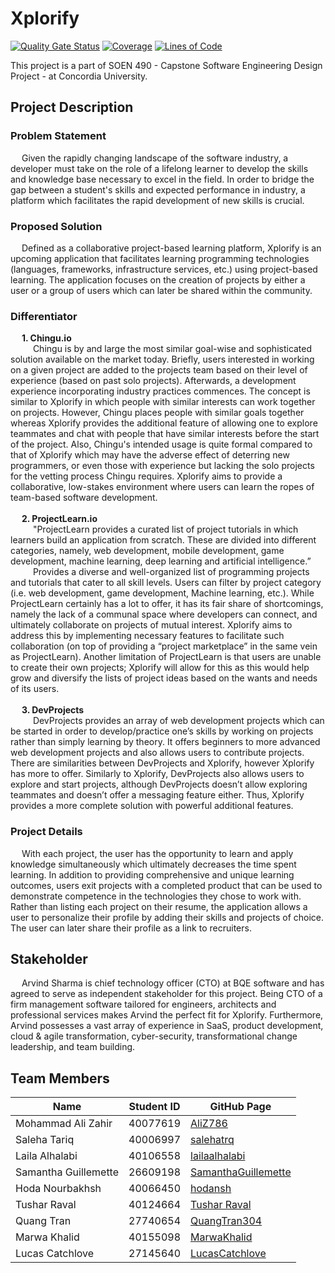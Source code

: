 # Xplorify

[![Quality Gate Status](https://sonarqube.vidyas.ca/api/project_badges/measure?project=XplorifyMain&metric=alert_status&token=5113a307c9b73108e245e414e42717f4895a3b71)](https://sonarqube.vidyas.ca/dashboard?id=XplorifyMain) [![Coverage](https://sonarqube.vidyas.ca/api/project_badges/measure?project=XplorifyMain&metric=coverage&token=5113a307c9b73108e245e414e42717f4895a3b71)](https://sonarqube.vidyas.ca/dashboard?id=XplorifyMain) [![Lines of Code](https://sonarqube.vidyas.ca/api/project_badges/measure?project=XplorifyMain&metric=ncloc&token=5113a307c9b73108e245e414e42717f4895a3b71)](https://sonarqube.vidyas.ca/dashboard?id=XplorifyMain) 

This project is a part of SOEN 490 - Capstone Software Engineering Design Project - at Concordia University.

## Project Description

### Problem Statement

&emsp; Given the rapidly changing landscape of the software industry, a developer must take on the role of a lifelong learner to develop the skills and knowledge base necessary to excel in the field. In order to bridge the gap between a student's skills and expected performance in industry, a platform which facilitates the rapid development of new skills is crucial.

### Proposed Solution

&emsp; Defined as a collaborative project-based learning platform, Xplorify is an upcoming application that facilitates learning programming technologies (languages, frameworks, infrastructure services, etc.) using project-based learning. The application focuses on the creation of projects by either a user or a group of users which can later be shared within the community.

### Differentiator

&emsp; **1. Chingu.io**
</br>
&emsp; &emsp; Chingu is by and large the most similar goal-wise and sophisticated solution available on the market today. Briefly, users interested in working on a given project are added to the projects team based on their level of experience (based on past solo projects). Afterwards, a development experience incorporating industry practices commences. The concept is similar to Xplorify in which people with similar interests can work together on projects. However, Chingu places people with similar goals together whereas Xplorify provides the additional feature of allowing one to explore teammates and chat with people that have similar interests before the start of the project. Also, Chingu's intended usage is quite formal compared to that of Xplorify which may have the adverse effect of deterring new programmers, or even those with experience but lacking the solo projects for the vetting process Chingu requires. Xplorify aims to provide a collaborative, low-stakes environment where users can learn the ropes of team-based software development.
</br>
</br>
&emsp; **2. ProjectLearn.io**
</br>
&emsp; &emsp; "ProjectLearn provides a curated list of project tutorials in which learners build an application from scratch. These are divided into different categories, namely, web development, mobile development, game development, machine learning, deep learning and artificial intelligence.”
</br>
&emsp; &emsp; Provides a diverse and well-organized list of programming projects and tutorials that cater to all skill levels. Users can filter by project category (i.e. web development, game development, Machine learning, etc.). While ProjectLearn certainly has a lot to offer, it has its fair share of shortcomings, namely the lack of a communal space where developers can connect, and ultimately collaborate on projects of mutual interest. Xplorify aims to address this by implementing necessary features to facilitate such collaboration (on top of providing a “project marketplace” in the same vein as ProjectLearn). Another limitation of ProjectLearn is that users are unable to create their own projects; Xplorify will allow for this as this would help grow and diversify the lists of project ideas based on the wants and needs of its users.
</br>
</br>
&emsp; **3. DevProjects**
</br>
&emsp; &emsp; DevProjects provides an array of web development projects which can be started in order to develop/practice one’s skills by working on projects rather than simply learning by theory. It offers beginners to more advanced web development projects and also allows users to contribute projects.
There are similarities between DevProjects and Xplorify, however Xplorify has more to offer. Similarly to Xplorify, DevProjects also allows users to explore and start projects, although DevProjects doesn’t allow exploring teammates and doesn’t offer a messaging feature either. Thus, Xplorify provides a more complete solution with powerful additional features.

### Project Details

&emsp; With each project, the user has the opportunity to learn and apply knowledge simultaneously which ultimately decreases the time spent learning. In addition to providing comprehensive and unique learning outcomes, users exit projects with a completed product that can be used to demonstrate competence in the technologies they chose to work with. Rather than listing each project on their resume, the application allows a user to personalize their profile by adding their skills and projects of choice. The user can later share their profile as a link to recruiters.

## Stakeholder

&emsp; Arvind Sharma is chief technology officer (CTO) at BQE software and has agreed to serve as independent stakeholder for this project. Being CTO of a firm management software tailored for engineers, architects and professional services makes Arvind the perfect fit for Xplorify. Furthermore, Arvind possesses a vast array of experience in SaaS, product development, cloud & agile transformation, cyber-security, transformational change leadership, and team building.

## Team Members

| Name                 | Student ID | GitHub Page                                                   |
| -------------------- | ---------- | ------------------------------------------------------------- |
| Mohammad Ali Zahir   | 40077619   | [AliZ786](https://github.com/AliZ786)                         |
| Saleha Tariq         | 40006997   | [salehatrq](https://github.com/salehatrq)                     |
| Laila Alhalabi       | 40106558   | [lailaalhalabi](https://github.com/lailaalhalabi)             |
| Samantha Guillemette | 26609198   | [SamanthaGuillemette](https://github.com/SamanthaGuillemette) |
| Hoda Nourbakhsh      | 40066450   | [hodansh](https://github.com/hodansh)                         |
| Tushar Raval         | 40124664   | [Tushar Raval](https://github.com/tusharraval102)             |
| Quang Tran           | 27740654   | [QuangTran304](https://github.com/QuangTran304)               |
| Marwa Khalid         | 40155098   | [MarwaKhalid](https://github.com/MarwaKhalid)                 |
| Lucas Catchlove      | 27145640   | [LucasCatchlove](https://github.com/LucasCatchlove)           |
